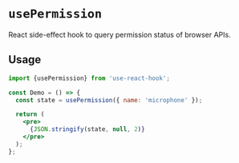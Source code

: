 # `usePermission`

React side-effect hook to query permission status of browser APIs.

## Usage

```jsx
import {usePermission} from 'use-react-hook';

const Demo = () => {
  const state = usePermission({ name: 'microphone' });

  return (
    <pre>
      {JSON.stringify(state, null, 2)}
    </pre>
  );
};
```
